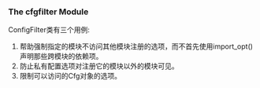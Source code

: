 ### The cfgfilter Module
ConfigFilter类有三个用例:
1. 帮助强制指定的模块不访问其他模块注册的选项，而不首先使用import_opt()声明那些跨模块的依赖项。
2. 防止私有配置选项对注册它的模块以外的模块可见。
3. 限制可以访问的Cfg对象的选项。
